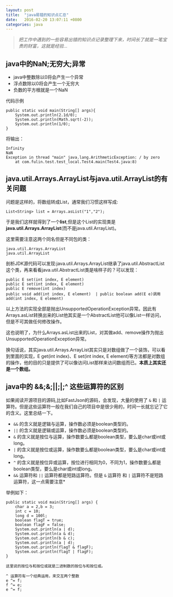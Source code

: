 ```yaml
---
layout: post
title:	"java易错的知识点汇总"
date:	2016-02-20 13:07:11 +0800
categories:	java
---
```


>*把工作中遇到的一些容易出错的知识点记录整理下来，时间长了就是一笔宝贵的财富，这就是经验...*

## java中的NaN;无穷大;异常

 * java中整数除以0将会产生一个异常
 * 浮点数除以0将会产生一个无穷大
 * 负数的平方根就是一个NaN

 代码示例

	public static void main(String[] args){
		System.out.println(2.1d/0);
		System.out.println(Math.sqrt(-2));
		System.out.println(1/0);
	}

将输出：

	Infinity
	NaN
	Exception in thread "main" java.lang.ArithmeticException: / by zero
		at com.fulin.test.test_local.Test4.main(Test4.java:8)

## java.util.Arrays.ArrayList与java.util.ArrayList的有关问题

问题是这样的，将数组转成List，通常我们习惯这样写成:

    List<String> list = Arrays.asList("1","2");


于是我们这样就得到了一个**list**,但是这个List的实现类是**java.util.Arrays.ArrayList**(而不是java.util.ArrayList)。

这里需要注意这两个同名但是不同包的类：


	java.util.Arrays.ArrayList
	java.util.ArrayList


剖析JDK源代码可以发现:java.util.Arrays.ArrayList继承了java.util.AbstractList这个类，再来看看java.util.AbstractList类是啥样子的？可以发现：

	public E set(int index, E element)
	public E set(int index, E element)
	public E remove(int index)
	public void add(int index, E element)  | public boolean add(E e)调用add(int index, E element)

以上方法的实现全部是抛出UnsupportedOperationException异常。因此有Arrays.asList转换出来的List他其实是一个AbstractList他可以像List一样访问，但是不可其做任何修改操作。

这也说明了，为什么Arrays.asList出来的List，对其做add、remove操作为抛出UnsupportedOperationException异常。

换句话说，其实java.util.Arrays.ArrayList其实只是对数组做了一个装饰，可以看到里面的实现，E get(int index)、E set(int index, E element)等方法都是对数组的操作，他的目的只是提供了可以像访问List那样来访问数组而已。**本质上其实还是一个数组。**

## java中的 &&;&;||;|;^ 这些运算符的区别

 如果阅读开源项目的源码,比如FastJson的源码，会发现，大量的使用了 `&` 和 `|` 运算符。但是这些运算符一般在我们自己的项目中是很少用的，时间一长就忘记了它的含义。这里总结一下。

 * `&&` 的含义就是逻辑与运算，操作数必须是boolean类型的。
 * `||` 的含义就是逻辑或运算，操作数必须是boolean类型的。
 * `&`  的含义就是按位与运算，操作数要么都是boolean类型，要么是char或int或long。
 * `|`  的含义就是按位或运算，操作数要么都是boolean类型，要么是char或int或long。
 * `^`  的含义就是按位异或运算，按位进行相同为0，不同为1，操作数要么都是boolean类型，要么是char或int或long。
 * `&&` 运算符和 `||` 运算符都是短路运算符。但是 `&` 运算符 和 `|` 运算符不是短路运算符，这一点需要注意*

 举例如下：

	public static void main(String[] args) {
		char a = 2,b = 3;
		int c = 10;
		long d = 100l;
		boolean flagT = true;
		boolean flagF = false;
		System.out.println(a | d);
		System.out.println(a & d);
		System.out.println(b & c);
		System.out.println(a | d);
		System.out.println(flagT & flagF);
		System.out.println(flagT | flagF);
	}

 `这里说的按位与和按位或就是二进制数的按位与和按位或。`

 	^ 运算符有一个经典运用，来交互两个整数
	e ^= f;
	f ^= e;
	e ^= f;